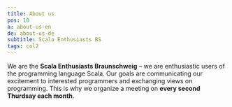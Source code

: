 ```yaml
---
title: About us
pos: 10
a: about-us-en
de: about-us-de
subtitle: Scala Enthusiasts BS
tags: col2
---
```


We are the **Scala Enthusiasts Braunschweig** – we are enthusiastic users of the programming language Scala.
Our goals are communicating our excitement to interested programmers and exchanging views on programming.
This is why we organize a meeting on **every second Thurdsay each month**.